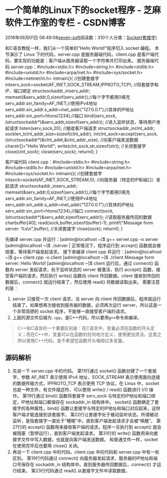 
# 一个简单的Linux下的socket程序 -  芝麻软件工作室的专栏 - CSDN博客


2016年06月01日 06:49:08[seven-soft](https://me.csdn.net/softn)阅读数：310个人分类：[Socket(套接字)																](https://blog.csdn.net/softn/article/category/6215416)



和C语言教程一样，我们从一个简单的“Hello World!”程序切入 socket 编程。
本节演示了 Linux 下的代码，server.cpp 是服务器端代码，client.cpp 是客户端代码，要实现的功能是：客户端从服务器读取一个字符串并打印出来。
服务器端代码 server.cpp：\#include<stdio.h>
\#include<string.h>
\#include<stdlib.h>
\#include<unistd.h>
\#include<arpa/inet.h>
\#include<sys/socket.h>
\#include<netinet/in.h>
intmain(){
//创建套接字
intserv_sock=socket(AF_INET,SOCK_STREAM,IPPROTO_TCP);
//将套接字和IP、端口绑定
structsockaddr_inserv_addr;
memset(&serv_addr,0,sizeof(serv_addr));//每个字节都用0填充
serv_addr.sin_family=AF_INET;//使用IPv4地址
serv_addr.sin_addr.s_addr=inet_addr("127.0.0.1");//具体的IP地址
serv_addr.sin_port=htons(1234);//端口
bind(serv_sock,(structsockaddr*)&serv_addr,sizeof(serv_addr));
//进入监听状态，等待用户发起请求
listen(serv_sock,20);
//接收客户端请求
structsockaddr_inclnt_addr;
socklen_tclnt_addr_size=sizeof(clnt_addr);
intclnt_sock=accept(serv_sock,(structsockaddr*)&clnt_addr,&clnt_addr_size);
//向客户端发送数据
charstr[]="Hello World!";
write(clnt_sock,str,sizeof(str));
//关闭套接字
close(clnt_sock);
close(serv_sock);
return0;
}

客户端代码 client.cpp：\#include<stdio.h>
\#include<string.h>
\#include<stdlib.h>
\#include<unistd.h>
\#include<arpa/inet.h>
\#include<sys/socket.h>
intmain(){
//创建套接字
intsock=socket(AF_INET,SOCK_STREAM,0);
//向服务器（特定的IP和端口）发起请求
structsockaddr_inserv_addr;
memset(&serv_addr,0,sizeof(serv_addr));//每个字节都用0填充
serv_addr.sin_family=AF_INET;//使用IPv4地址
serv_addr.sin_addr.s_addr=inet_addr("127.0.0.1");//具体的IP地址
serv_addr.sin_port=htons(1234);//端口
connect(sock,(structsockaddr*)&serv_addr,sizeof(serv_addr));
//读取服务器传回的数据
charbuffer[40];
read(sock,buffer,sizeof(buffer)-1);
printf("Message form server: %s\n",buffer);
//关闭套接字
close(sock);
return0;
}

先编译 server.cpp 并运行：[admin@localhost ~]$ g++ server.cpp -o server
[admin@localhost ~]$ ./server
|
正常情况下，程序运行到 accept() 函数就会被阻塞，等待客户端发起请求。
接下来编译 client.cpp 并运行：[admin@localhost ~]$ g++ client.cpp -o client
[admin@localhost ~]$ ./client
Message form server: Hello World!
[admin@localhost ~]$
client 运行后，通过 connect() 函数向 server 发起请求，处于监听状态的 server 被激活，执行 accept() 函数，接受客户端的请求，然后执行 write() 函数向 client 传回数据。client
 接收到传回的数据后，connect() 就运行结束了，然后使用 read() 将数据读取出来。
需要注意的是：
1) server 只接受一次 client 请求，当 server 向 client 传回数据后，程序就运行结束了。如果想再次接收到服务器的数据，必须再次运行 server，所以这是一个非常简陋的 socket 程序，不能够一直接受客户端的请求。
2) 上面的源文件后缀为`.cpp`，是C++代码，所以要用`g++`命令来编译。
> C++和C语言的一个重要区别是：在C语言中，变量必须在函数的开头定义；而在C++中，变量可以在函数的任何地方定义，使用更加灵活。这里之所以使用C++代码，是不希望在函数开头堆砌过多变量。
## 源码解析
1) 先说一下 server.cpp 中的代码。
第11行通过 socket() 函数创建了一个套接字，参数 AF_INET 表示使用 IPv4 地址，SOCK_STREAM 表示使用面向连接的数据传输方式，IPPROTO_TCP 表示使用 TCP 协议。在 Linux
 中，socket 也是一种文件，有文件描述符，可以使用 write() / read() 函数进行 I/O 操作。
第19行通过 bind() 函数将套接字 serv_sock 与特定的IP地址和端口绑定，IP地址和端口都保存在 sockaddr_in 结构体中。
socket() 函数确定了套接字的各种属性，bind() 函数让套接字与特定的IP地址和端口对应起来，这样客户端才能连接到该套接字。
第22行让套接字处于被动监听状态。所谓被动监听，是指套接字一直处于“睡眠”中，直到客户端发起请求才会被“唤醒”。
第27行的 accept() 函数用来接收客户端的请求。程序一旦执行到 accept() 就会被阻塞（暂停运行），直到客户端发起请求。
第31行的 write() 函数用来向套接字文件中写入数据，也就是向客户端发送数据。
和普通文件一样，socket 在使用完毕后也要用 close() 关闭。
2) 再说一下 client.cpp 中的代码。client.cpp 中的代码和 server.cpp 中有一些区别。
第19行代码通过 connect() 向服务器发起请求，服务器的IP地址和端口号保存在 sockaddr_in 结构体中。直到服务器传回数据后，connect() 才运行结束。
第23行代码通过 read() 从套接字文件中读取数据。

